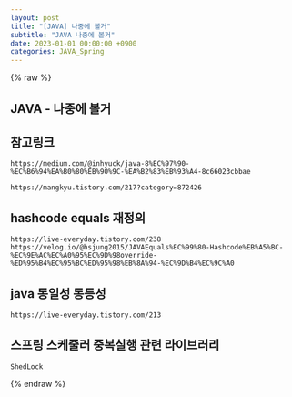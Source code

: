 ```yaml
---  
layout: post  
title: "[JAVA] 나중에 볼거"  
subtitle: "JAVA 나중에 볼거"  
date: 2023-01-01 00:00:00 +0900  
categories: JAVA_Spring  
---  
```

{% raw %}  
## JAVA - 나중에 볼거  
  
## 참고링크  
	https://medium.com/@inhyuck/java-8%EC%97%90-%EC%B6%94%EA%B0%80%EB%90%9C-%EA%B2%83%EB%93%A4-8c66023cbbae  
  
	https://mangkyu.tistory.com/217?category=872426  
  
## hashcode equals 재정의  
	https://live-everyday.tistory.com/238  
	https://velog.io/@hsjung2015/JAVAEquals%EC%99%80-Hashcode%EB%A5%BC-%EC%9E%AC%EC%A0%95%EC%9D%98override-%ED%95%B4%EC%95%BC%ED%95%98%EB%8A%94-%EC%9D%B4%EC%9C%A0  
  
## java 동일성 동등성  
	https://live-everyday.tistory.com/213  
  
## 스프링 스케줄러 중복실행 관련 라이브러리  
	ShedLock  
{% endraw %}